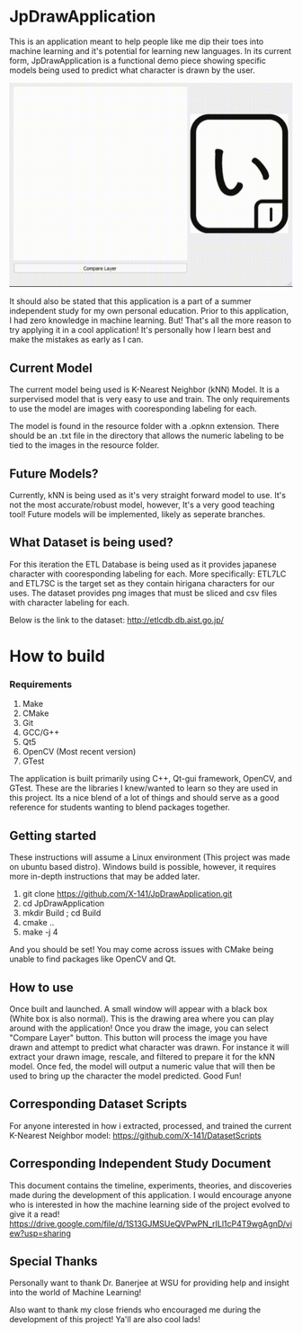 # JpDrawApplication
This is an application meant to help people like me dip their toes into machine learning and it's potential for learning new languages. In its current form,
JpDrawApplication is a functional demo piece showing specific models being used to predict what character is drawn by the user. 

![Alt text](Doc/DemoUse.gif)

It should also be stated that this application is a part of a summer independent study for my own personal education. Prior to this application, I had zero
knowledge in machine learning. But! That's all the more reason to try applying it in a cool application! It's personally how I learn best and make the mistakes
as early as I can.

## Current Model
The current model being used is K-Nearest Neighbor (kNN) Model. It is a surpervised model that is very easy to use and train. The only requirements to use the model
are images with cooresponding labeling for each.

The model is found in the resource folder with a .opknn extension. There should be an .txt file in the directory that allows the numeric labeling to be
tied to the images in the resource folder.

## Future Models?
Currently, kNN is being used as it's very straight forward model to use. It's not the most accurate/robust model, however, It's a very good teaching tool!
Future models will be implemented, likely as seperate branches.

## What Dataset is being used?
For this iteration the ETL Database is being used as it provides japanese character with cooresponding labeling for each. More specifically: ETL7LC and ETL7SC
is the target set as they contain hirigana characters for our uses. The dataset provides png images that must be sliced and csv files with character labeling for
each.

Below is the link to the dataset: http://etlcdb.db.aist.go.jp/

# How to build
### Requirements
1. Make
2. CMake
3. Git
4. GCC/G++
5. Qt5
6. OpenCV (Most recent version)
7. GTest

The application is built primarily using C++, Qt-gui framework, OpenCV, and GTest. These are the libraries I knew/wanted to learn so they are used
in this project. Its a nice blend of a lot of things and should serve as a good reference for students wanting to blend packages together.

## Getting started
These instructions will assume a Linux environment (This project was made on ubuntu based distro). Windows build is possible, however, it requires more in-depth
instructions that may be added later.

1. git clone https://github.com/X-141/JpDrawApplication.git
2. cd JpDrawApplication
3. mkdir Build ; cd Build
4. cmake ..
5. make -j 4

And you should be set! You may come across issues with CMake being unable to find packages like OpenCV and Qt.

## How to use
Once built and launched. A small window will appear with a black box (White box is also normal). This is the drawing area where you can play around with the
application!
Once you draw the image, you can select "Compare Layer" button. This button will process the image you have drawn and attempt to predict what character was
drawn. 
For instance it will extract your drawn image, rescale, and filtered to prepare it for the kNN model. Once fed, the model will output a numeric value that will
then be used to bring up the character the model predicted. Good Fun!

## Corresponding Dataset Scripts
For anyone interested in how i extracted, processed, and trained the current K-Nearest Neighbor model:
https://github.com/X-141/DatasetScripts

## Corresponding Independent Study Document
This document contains the timeline, experiments, theories, and discoveries made during the development of this application.
I would encourage anyone who is interested in how the machine learning side of the project evolved to give it a read!
https://drive.google.com/file/d/1S13GJMSUeQVPwPN_rILl1cP4T9wgAgnD/view?usp=sharing

## Special Thanks
Personally want to thank Dr. Banerjee at WSU for providing help and insight into the world of Machine Learning!

Also want to thank my close friends who encouraged me during the development of this project! Ya'll are also cool lads!

